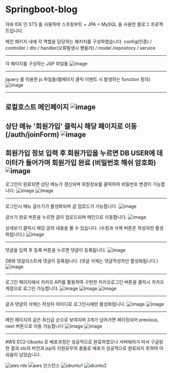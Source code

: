 # Springboot-blog

자바 IDE 인 STS 를 사용하여 스프링부트 + JPA + MySQL 을 사용한 블로그 프로젝트입니다.

메인 패키지 내에 각 역할을 담당하는 패키지를 구성하였습니다.
config(인증) / controller / dto / handler(오류발생시 핸들러) / model /repository / service

-----------------------------------------------------------------------------------------------------------------

각 페이지를 구성하는 JSP 파일들
![image](https://user-images.githubusercontent.com/99489461/208575964-306a31d9-f081-42f5-8a00-5e7ae7af122c.png)

-----------------------------------------------------------------------------------------------------------------

jquery 를 이용한 js 파일들(웹페이지 클릭 이벤트 시 발생하는 function 정의)
![image](https://user-images.githubusercontent.com/99489461/208578437-e7aa0b66-0527-4fe5-a0eb-2c7039569e4a.png)

-----------------------------------------------------------------------------------------------------------------

로컬호스트 메인페이지
![image](https://user-images.githubusercontent.com/99489461/208575702-9f6246f3-9239-4f31-9869-cda0eefc8ae9.png)
-----------------------------------------------------------------------------------------------------------------

상단 메뉴 '회원가입' 클릭시 해당 페이지로 이동(/auth/joinForm)
![image](https://user-images.githubusercontent.com/99489461/208578984-6993d3cd-84ba-4d52-a337-163923e457d2.png)
-----------------------------------------------------------------------------------------------------------------

회원가입 정보 입력 후 회원가입을 누르면 DB USER에 데이터가 들어가며 회원가입 완료 (비밀번호 해쉬 암호화)
![image](https://user-images.githubusercontent.com/99489461/208579734-3f7f51ba-2860-4a16-8046-82e894f03e96.png)
-----------------------------------------------------------------------------------------------------------------

로그인이 완료되면 상단 메뉴가 갱신되며 회원정보를 클릭하여 비밀번호 변경이 가능합니다.
![image](https://user-images.githubusercontent.com/99489461/208580216-4c862210-4a82-4d0b-8c96-b511215fce43.png)
![image](https://user-images.githubusercontent.com/99489461/208580250-ebdfd297-439f-49de-bb5e-36d5bec68db6.png)

-----------------------------------------------------------------------------------------------------------------

로그인시 메뉴 글쓰기가 활성화되며 글 업로드가 가능합니다.
![image](https://user-images.githubusercontent.com/99489461/208580456-04de6a62-9dd8-41a2-b310-88fe8f4b8074.png)

글쓰기 완료 버튼을 누르면 글이 업로드되며 메인으로 이동합니다.
![image](https://user-images.githubusercontent.com/99489461/208580568-c54295f2-6a35-48b5-b628-c9e78ee9b552.png)

상세보기 클릭시 해당 글의 내용을 볼 수 있습니다. (수정과 삭제 버튼은 작성자만 활성화됩니다.)
![image](https://user-images.githubusercontent.com/99489461/208580629-ee2cbe84-db5e-41fd-b8d9-3c3c13921366.png)

-----------------------------------------------------------------------------------------------------------------

댓글을 입력 후 등록 버튼을 누르면 댓글이 등록됩니다.
![image](https://user-images.githubusercontent.com/99489461/208581040-ead05e39-be62-4409-811f-92fa98d918c8.png)

DB와 댓글리스트에 댓글이 등록됩니다. (댓글 삭제는 댓글작성자만 활성화됩니다.)
![image](https://user-images.githubusercontent.com/99489461/208581762-60570136-cfc1-4894-8a36-0e37700e4d03.png)

-----------------------------------------------------------------------------------------------------------------

로그인 페이지에서 카카오 API를 활용하여 구현한 카카오로그인 버튼을 클릭시 카카오 계정으로 로그인 가능합니다.
![image](https://user-images.githubusercontent.com/99489461/208581872-873e4667-afc3-46e6-8aab-2c62bcbbaae7.png)
![image](https://user-images.githubusercontent.com/99489461/208581896-8aac311c-72a5-4889-bb19-21005ddfce58.png)
![image](https://user-images.githubusercontent.com/99489461/208582255-b58e0f22-9cca-42c1-a2af-d0de94a5e85b.png)

-----------------------------------------------------------------------------------------------------------------


글과 댓글의 삭제는 작성자 아이디로 로그인시에만 활성화됩니다.
![image](https://user-images.githubusercontent.com/99489461/208583182-c6e46169-e331-4cec-b7c3-793679caa027.png)
![image](https://user-images.githubusercontent.com/99489461/208583208-1509259f-fe4e-4625-b7d2-bb901bbedab6.png)

-----------------------------------------------------------------------------------------------------------------

메인 페이지의 글은 최신글 순으로 보여지며 3개가 넘어가면 페이징되어 previous, next 버튼으로 이동 가능합니다
![image](https://user-images.githubusercontent.com/99489461/208583390-64a1c842-976b-425b-8099-43f1acb8c330.png)
![image](https://user-images.githubusercontent.com/99489461/208583513-014a91bc-503d-4d24-b5ac-29747730544b.png)

-----------------------------------------------------------------------------------------------------------------

AWS EC2-Ubuntu 로 배포과정은 성공적으로 완료하였으나 서버에러가 떠서 구글링한 결과 sts의 버전과 jsp의 지원유무의 충돌로 배포가 성공적으로 완료되지 못하여 아쉬움이 남았습니다.

![aws rds](https://user-images.githubusercontent.com/99489461/208583979-9a6bdd4a-3177-4c8c-ba84-7d0aa872e566.PNG)
![aws 인스턴스](https://user-images.githubusercontent.com/99489461/208583998-8d7cc232-a474-4a32-a769-e47c8f2cfad8.PNG)
![ubuntu1](https://user-images.githubusercontent.com/99489461/208584017-1988c238-8be0-4ca8-8b75-c421b5672ccb.png)
![ubuntu2](https://user-images.githubusercontent.com/99489461/208584031-3f00abf3-cbc6-43c9-af1d-f667386f1d34.png)







